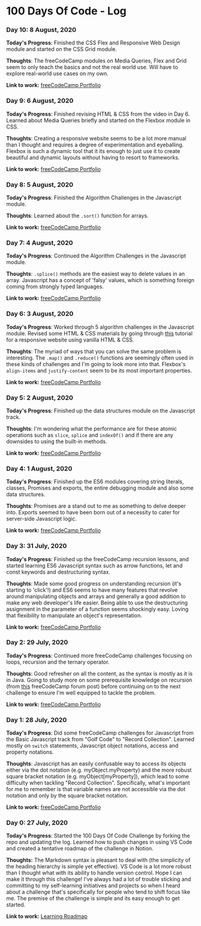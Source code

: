 # 100 Days Of Code - Log

### Day 10: 8 August, 2020

**Today's Progress**: Finished the CSS Flex and Responsive Web Design module and started on the CSS Grid module.

**Thoughts**: The freeCodeCamp modules on Media Queries, Flex and Grid seem to only teach the basics and not the real world use. Will have to explore real-world use cases on my own.

**Link to work:** [freeCodeCamp Portfolio](https://www.freecodecamp.org/rashidujang)

### Day 9: 6 August, 2020

**Today's Progress**: Finished revising HTML & CSS from the video in Day 6. Learned about Media Queries briefly and started on the Flexbox module in CSS.

**Thoughts**: Creating a responsive website seems to be a lot more manual than I thought and requires a degree of experimentation and eyeballing. Flexbox is such a dynamic tool that it its enough to just use it to create beautiful and dynamic layouts without having to resort to frameworks.

**Link to work:** [freeCodeCamp Portfolio](https://www.freecodecamp.org/rashidujang)

### Day 8: 5 August, 2020

**Today's Progress**: Finished the Algorithm Challenges in the Javascript module.

**Thoughts**: Learned about the `.sort()` function for arrays.

**Link to work:** [freeCodeCamp Portfolio](https://www.freecodecamp.org/rashidujang)

### Day 7: 4 August, 2020

**Today's Progress**: Continued the Algorithm Challenges in the Javascript module.

**Thoughts**: `.splice()` methods are the easiest way to delete values in an array. Javascript has a concept of 'falsy' values, which is something foreign coming from strongly typed languages.

**Link to work:** [freeCodeCamp Portfolio](https://www.freecodecamp.org/rashidujang)

### Day 6: 3 August, 2020

**Today's Progress**: Worked through 5 algorithm challenges in the Javascript module. Revised some HTML & CSS materials by going through [this](https://www.youtube.com/watch?v=ZeDP-rzOnAA) tutorial for a responsive website using vanilla HTML & CSS. 

**Thoughts**: The myriad of ways that you can solve the same problem is interesting. The `.map()` and `.reduce()` functions are seemingly often used in these kinds of challenges and I'm going to look more into that. Flexbox's `align-items` and `justify-content` seem to be its most important properties.

**Link to work:** [freeCodeCamp Portfolio](https://www.freecodecamp.org/rashidujang)

### Day 5: 2 August, 2020

**Today's Progress**: Finished up the data structures module on the Javascript track.

**Thoughts**: I'm wondering what the performance are for these atomic operations such as `slice`, `splice` and `indexOf()` and if there are any downsides to using the built-in methods.

**Link to work:** [freeCodeCamp Portfolio](https://www.freecodecamp.org/rashidujang)

### Day 4: 1 August, 2020

**Today's Progress**: Finished up the ES6 modules covering string literals, classes, Promises and exports, the entire debugging module and also some data structures.

**Thoughts**: Promises are a stand out to me as something to delve deeper into. Exports seemed to have been born out of a necessity to cater for server-side Javascript logic. 

**Link to work:** [freeCodeCamp Portfolio](https://www.freecodecamp.org/rashidujang)

### Day 3: 31 July, 2020

**Today's Progress**: Finished up the freeCodeCamp recursion lessons, and started learning ES6 Javascript syntax such as arrow functions, let and const keywords and destructuring syntax.

**Thoughts**: Made some good progress on understanding recursion (it's starting to 'click'!) and ES6 seems to have many features that revolve around manipulating objects and arrays and generally a good addition to make any web developer's life easier. Being able to use the destructuring assignment in the parameter of a function seems shockingly easy. Loving that flexibility to manipulate an object's representation.

**Link to work:** [freeCodeCamp Portfolio](https://www.freecodecamp.org/rashidujang)

### Day 2: 29 July, 2020

**Today's Progress**: Continued more freeCodeCamp challenges focusing on loops, recursion and the ternary operator.

**Thoughts**: Good refresher on all the content, as the syntax is mostly as it is in Java. Going to study more on some prerequisite knowledge on recursion (from [this](https://forum.freecodecamp.org/t/freecodecamp-challenge-guide-use-recursion-to-create-a-countdown/305925) freeCodeCamp forum post) before continuing on to the next challenge to ensure I'm well equipped to tackle the problem.

**Link to work:** [freeCodeCamp Portfolio](https://www.freecodecamp.org/rashidujang)

### Day 1: 28 July, 2020

**Today's Progress**: Did some freeCodeCamp challenges for Javascript from the Basic Javascript track from "Golf Code" to "Record Collection". Learned mostly on `switch` statements, Javascript object notations, access and property notations.

**Thoughts**: Javascript has an easily confusable way to access its objects either via the dot notation (e.g. myObject.myProperty) and the more robust square bracket notation (e.g. myObject\[myProperty\]), which lead to some difficulty when tackling "Record Collection". Specifically, what's important for me to remember is that variable names are not accessible via the dot notation and only by the square bracket notation. 

**Link to work:** [freeCodeCamp Portfolio](https://www.freecodecamp.org/rashidujang)

### Day 0: 27 July, 2020

**Today's Progress**: Started the 100 Days Of Code Challenge by forking the repo and updating the log. Learned how to push changes in using VS Code and created a tentative roadmap of the challenge in Notion.

**Thoughts:** The Markdown syntax is pleasant to deal with (the simplicity of the heading hierarchy is simple yet effective). VS Code is a lot more robust than I thought what with its ability to handle version control. Hope I can make it through this challenge! I've always had a lot of trouble sticking and committing to my self-learning initiatives and projects so when I heard about a challenge that's specifically for people who tend to shift focus like me. The premise of the challenge is simple and its easy enough to get started.

**Link to work:** [Learning Roadmap](https://www.notion.so/6718fff81f0e4e699563a22e05826eef?v=d92ae18b60424512b9be5b0614b5d1bd)

<!--### Day 0: February 30, 2016 (Example 1)
##### (delete me or comment me out)

**Today's Progress**: Fixed CSS, worked on canvas functionality for the app.

**Thoughts:** I really struggled with CSS, but, overall, I feel like I am slowly getting better at it. Canvas is still new for me, but I managed to figure out some basic functionality.

**Link to work:** [Calculator App](http://www.example.com)

### Day 0: February 30, 2016 (Example 2)
##### (delete me or comment me out)

**Today's Progress**: Fixed CSS, worked on canvas functionality for the app.

**Thoughts**: I really struggled with CSS, but, overall, I feel like I am slowly getting better at it. Canvas is still new for me, but I managed to figure out some basic functionality.

**Link(s) to work**: [Calculator App](http://www.example.com)


### Day 1: June 27, Monday

**Today's Progress**: I've gone through many exercises on FreeCodeCamp.

**Thoughts** I've recently started coding, and it's a great feeling when I finally solve an algorithm challenge after a lot of attempts and hours spent.

**Link(s) to work**
1. [Find the Longest Word in a String](https://www.freecodecamp.com/challenges/find-the-longest-word-in-a-string)
2. [Title Case a Sentence](https://www.freecodecamp.com/challenges/title-case-a-sentence)-->
